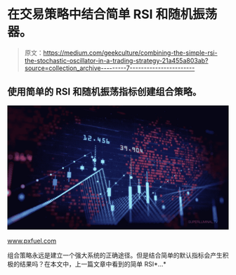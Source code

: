# 在交易策略中结合简单 RSI 和随机振荡器。

> 原文：<https://medium.com/geekculture/combining-the-simple-rsi-the-stochastic-oscillator-in-a-trading-strategy-21a455a803ab?source=collection_archive---------7----------------------->

## 使用简单的 RSI 和随机振荡指标创建组合策略。

![](img/1adafec057666ae720e5986467d60c20.png)

www.pxfuel.com

组合策略永远是建立一个强大系统的正确途径。但是结合简单的默认指标会产生积极的结果吗？在本文中，上一篇文章中看到的简单 RSI*…*